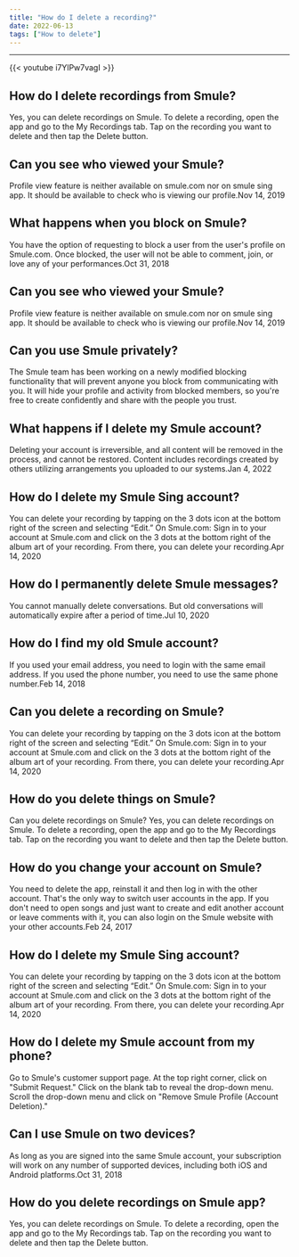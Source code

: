 ```yaml
---
title: "How do I delete a recording?"
date: 2022-06-13
tags: ["How to delete"]
---
```


---
{{< youtube i7YlPw7vagI >}}
## How do I delete recordings from Smule?
Yes, you can delete recordings on Smule. To delete a recording, open the app and go to the My Recordings tab. Tap on the recording you want to delete and then tap the Delete button.

## Can you see who viewed your Smule?
Profile view feature is neither available on smule.com nor on smule sing app. It should be available to check who is viewing our profile.Nov 14, 2019

## What happens when you block on Smule?
You have the option of requesting to block a user from the user's profile on Smule.com. Once blocked, the user will not be able to comment, join, or love any of your performances.Oct 31, 2018

## Can you see who viewed your Smule?
Profile view feature is neither available on smule.com nor on smule sing app. It should be available to check who is viewing our profile.Nov 14, 2019

## Can you use Smule privately?
The Smule team has been working on a newly modified blocking functionality that will prevent anyone you block from communicating with you. It will hide your profile and activity from blocked members, so you're free to create confidently and share with the people you trust.

## What happens if I delete my Smule account?
Deleting your account is irreversible, and all content will be removed in the process, and cannot be restored. Content includes recordings created by others utilizing arrangements you uploaded to our systems.Jan 4, 2022

## How do I delete my Smule Sing account?
You can delete your recording by tapping on the 3 dots icon at the bottom right of the screen and selecting “Edit.” On Smule.com: Sign in to your account at Smule.com and click on the 3 dots at the bottom right of the album art of your recording. From there, you can delete your recording.Apr 14, 2020

## How do I permanently delete Smule messages?
You cannot manually delete conversations. But old conversations will automatically expire after a period of time.Jul 10, 2020

## How do I find my old Smule account?
If you used your email address, you need to login with the same email address. If you used the phone number, you need to use the same phone number.Feb 14, 2018

## Can you delete a recording on Smule?
You can delete your recording by tapping on the 3 dots icon at the bottom right of the screen and selecting “Edit.” On Smule.com: Sign in to your account at Smule.com and click on the 3 dots at the bottom right of the album art of your recording. From there, you can delete your recording.Apr 14, 2020

## How do you delete things on Smule?
Can you delete recordings on Smule? Yes, you can delete recordings on Smule. To delete a recording, open the app and go to the My Recordings tab. Tap on the recording you want to delete and then tap the Delete button.

## How do you change your account on Smule?
You need to delete the app, reinstall it and then log in with the other account. That's the only way to switch user accounts in the app. If you don't need to open songs and just want to create and edit another account or leave comments with it, you can also login on the Smule website with your other accounts.Feb 24, 2017

## How do I delete my Smule Sing account?
You can delete your recording by tapping on the 3 dots icon at the bottom right of the screen and selecting “Edit.” On Smule.com: Sign in to your account at Smule.com and click on the 3 dots at the bottom right of the album art of your recording. From there, you can delete your recording.Apr 14, 2020

## How do I delete my Smule account from my phone?
Go to Smule's customer support page. At the top right corner, click on "Submit Request." Click on the blank tab to reveal the drop-down menu. Scroll the drop-down menu and click on "Remove Smule Profile (Account Deletion)."

## Can I use Smule on two devices?
As long as you are signed into the same Smule account, your subscription will work on any number of supported devices, including both iOS and Android platforms.Oct 31, 2018

## How do you delete recordings on Smule app?
Yes, you can delete recordings on Smule. To delete a recording, open the app and go to the My Recordings tab. Tap on the recording you want to delete and then tap the Delete button.

